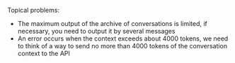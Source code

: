 Topical problems:
- The maximum output of the archive of conversations is limited, if necessary, you need to output it by several messages
- An error occurs when the context exceeds about 4000 tokens, we need to think of a way to send no more than 4000 tokens of the conversation context to the API 
